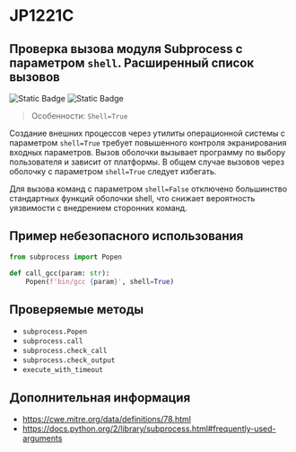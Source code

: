 # JP1221C
## Проверка вызова модуля Subprocess c параметром `shell`. Расширенный список вызовов

<!---
NOTE!! CHANGE TO HIGH-LOW
-->
![Static Badge](https://img.shields.io/badge/%D0%A1%D1%82%D0%B5%D0%BF%D0%B5%D0%BD%D1%8C%20%D0%BA%D1%80%D0%B8%D1%82%D0%B8%D1%87%D0%BD%D0%BE%D1%81%D1%82%D0%B8-%D1%81%D1%80%D0%B5%D0%B4%D0%BD%D1%8F%D1%8F-orange?style=for-the-badge)
![Static Badge](https://img.shields.io/badge/%D0%94%D0%BE%D1%81%D1%82%D0%BE%D0%B2%D0%B5%D1%80%D0%BD%D0%BE%D1%81%D1%82%D1%8C%20%D0%BE%D0%BF%D1%80%D0%B5%D0%B4%D0%B5%D0%BB%D0%B5%D0%BD%D0%B8%D1%8F-%D0%BD%D0%B8%D0%B7%D0%BA%D0%B0%D1%8F-mediumblue?style=for-the-badge)

> Особенности: `Shell=True`

Создание внешних процессов через утилиты операционной системы с параметром `shell=True` требует повышенного контроля экранирования входных параметров. Вызов оболочки вызывает программу по выбору пользователя и зависит от платформы. В общем случае вызовов через оболочку c параметром `shell=True` следует избегать.

Для вызова команд с параметром `shell=False` отключено большинство стандартных функций оболочки shell, что снижает вероятность уязвимости с внедрением сторонних команд.

## Пример небезопасного использования

```python linenums="1"
from subprocess import Popen

def call_gcc(param: str):
    Popen(f'bin/gcc {param}', shell=True)
```

<!---NOTE!! CHECK execute with timeout-->
## Проверяемые методы

* `subprocess.Popen`
* `subprocess.call`
* `subprocess.check_call`
* `subprocess.check_output`
* `execute_with_timeout`

## Дополнительная информация

* <https://cwe.mitre.org/data/definitions/78.html>
* <https://docs.python.org/2/library/subprocess.html#frequently-used-arguments>
